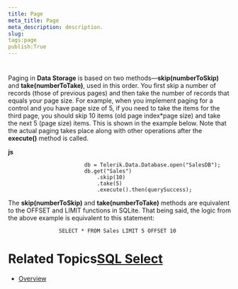 ```yaml
---
title: Page
meta_title: Page
meta_description: description.
slug: 
tags:page
publish:True
---
```



# 

Paging in __Data Storage__ is based on two methods—__skip(numberToSkip)__ and
					__take(numberToTake)__, used in this order. You first skip a number of records (those of previous pages) and then take the
					number of records that equals your page size. For example, when you implement paging for a control and you have page size of 5, if you need to
					take the items for the third page, you should skip 10 items (old page index*page size) and take the next 5 (page size) items. This is shown in the
					example below. Note that the actual paging takes place along with other operations after the __execute()__ method is called.
				


 __js__
    


							db = Telerik.Data.Database.open("SalesDB");
							db.get("Sales")
								.skip(10)
								.take(5)
								.execute().then(querySuccess);



The __skip(numberToSkip)__ and __take(numberToTake)__ methods are equivalent to the OFFSET and LIMIT
					functions in SQLite. That being said, the logic from the above example is equivalent to this statement:
				

	
					SELECT * FROM Sales LIMIT 5 OFFSET 10
				



# Related Topics[SQL Select](http://www.sqlite.org/lang_select.html)

 * [Overview]({{slug:overview}})
